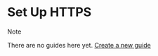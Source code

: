 # Set Up HTTPS

> [!NOTE]
> There are no guides here yet. [Create a new guide](https://github.com/TYPO3-Documentation/TYPO3CMS-Guide-StepByStep/new/contrib/Documentation/00Incoming?filename=GiveYourGuideAName.md&value=Copy%20content%20the%20template%20from%3A%20https%3A%2F%2Fraw.githubusercontent.com%2FTYPO3-Documentation%2FTYPO3CMS-Guide-StepByStep%2Frefs%2Fheads%2Fcontrib%2FDocumentation%2F90Contribute%2F10Template%2FIndex.md)